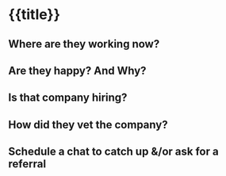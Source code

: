 # {{title}}
## Where are they working now?
## Are they happy? And Why?
## Is that company hiring?
## How did they vet the company?
## Schedule a chat to catch up &/or ask for a referral
